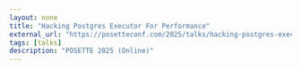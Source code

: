 ```yaml
---
layout: none
title: "Hacking Postgres Executor For Performance"
external_url: "https://posetteconf.com/2025/talks/hacking-postgres-executor-for-performance/"
tags: [talks]
description: "POSETTE 2025 (Online)"
---
```

